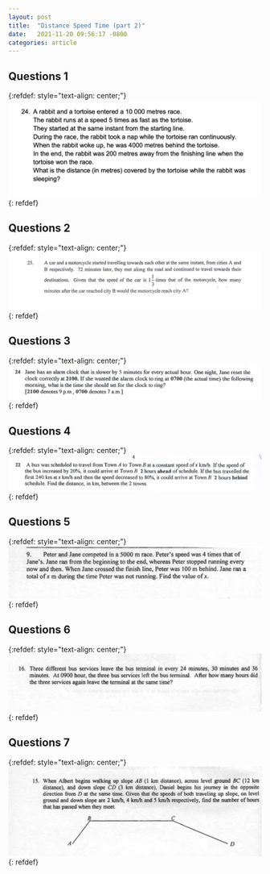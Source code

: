 ```yaml
---
layout: post
title:  "Distance Speed Time (part 2)"
date:   2021-11-20 09:56:17 -0800
categories: article
---
```


## Questions 1
{:refdef: style="text-align: center;"}
![some](/assets/Speed-Distance-Time/2017-1-24.png)
{: refdef}

## Questions 2
{:refdef: style="text-align: center;"}
![some](/assets/Speed-Distance-Time/2013-1-25.png)
{: refdef}


## Questions 3
{:refdef: style="text-align: center;"}
![some](/assets/Speed-Distance-Time/2012-1-24.png)
{: refdef}


## Questions 4
{:refdef: style="text-align: center;"}
![some](/assets/Speed-Distance-Time/2012-1-22.png)
{: refdef}


## Questions 5
{:refdef: style="text-align: center;"}
![some](/assets/Speed-Distance-Time/2011-1-9.png)
{: refdef}

## Questions 6
{:refdef: style="text-align: center;"}
![some](/assets/Speed-Distance-Time/2010-1-16.png)
{: refdef}

## Questions 7
{:refdef: style="text-align: center;"}
![some](/assets/Speed-Distance-Time/2010-1-15.png)
{: refdef}
